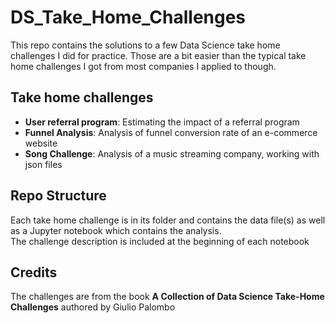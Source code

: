 # DS_Take_Home_Challenges
This repo contains the solutions to a few Data Science take home challenges I did for practice. Those are a bit easier than the typical take home challenges I got from most companies I applied to though.
<br>

## Take home challenges
- __User referral program__: Estimating the impact of a referral program
- __Funnel Analysis__: Analysis of funnel conversion rate of an e-commerce website
- __Song Challenge__: Analysis of a music streaming company, working with json files

## Repo Structure
Each take home challenge is in its folder and contains the data file(s) as well as a Jupyter notebook which contains the analysis.
<br> The challenge description is included at the beginning of each notebook

## Credits
The challenges are from the book __A Collection of Data Science Take-Home Challenges__ authored by Giulio Palombo
